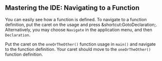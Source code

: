 ## Mastering the IDE: Navigating to a Function

You can easily see how a function is defined. To navigate to a function
definition, put the caret on the usage and press
<span class="shortcut">&shortcut:GotoDeclaration;</span>. 
Alternatively, you may choose <span class="control">`Navigate`</span> 
in the application menu, and then <span class="control">`Declaration`</span>.

Put the caret on the `oneOrTheOther()` function usage in `main()` and navigate
to the function definition. Your caret should move to the `oneOrTheOther()`
function definition.